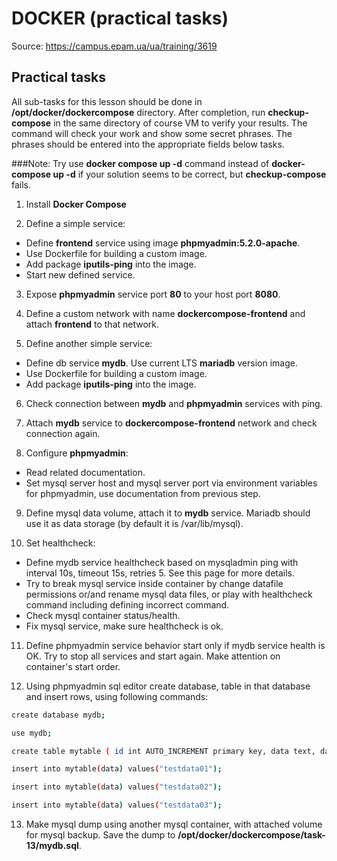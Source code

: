 # DOCKER (practical tasks) 

Source: https://campus.epam.ua/ua/training/3619

## Practical tasks

All sub-tasks for this lesson should be done in **/opt/docker/dockercompose** directory. After completion, run **checkup-compose** in the same directory of course VM to verify your results. The command will check your work and show some secret phrases. The phrases should be entered into the appropriate fields below tasks.

###Note:
Try use **docker compose up -d** command instead of **docker-compose up -d** if your solution seems to be correct, but **checkup-compose** fails.

1. Install **Docker Compose**

2. Define a simple service:

* Define **frontend** service using image **phpmyadmin:5.2.0-apache**.
* Use Dockerfile for building a custom image.
* Add package **iputils-ping** into the image.
* Start new defined service.

3. Expose **phpmyadmin** service port **80** to your host port **8080**.

4. Define a custom network with name **dockercompose-frontend** and attach **frontend** to that network.

5. Define another simple service:

* Define db service **mydb**. Use current LTS **mariadb** version image.
* Use Dockerfile for building a custom image.
* Add package **iputils-ping** into the image.

6. Check connection between **mydb** and **phpmyadmin** services with ping.

7. Attach **mydb** service to **dockercompose-frontend** network and check connection again.

8. Configure **phpmyadmin**:

* Read related documentation.
* Set mysql server host and mysql server port via environment variables for phpmyadmin, use documentation from previous step.

9. Define mysql data volume, attach it to **mydb** service. Mariadb should use it as data storage (by default it is /var/lib/mysql).

10. Set healthcheck:

* Define mydb service healthcheck based on mysqladmin ping with interval 10s, timeout 15s, retries 5. See this page for more details.
* Try to break mysql service inside container by change datafile permissions or/and rename mysql data files, or play with healthcheck command including defining incorrect command.
* Check mysql container status/health.
* Fix mysql service, make sure healthcheck is ok.

11. Define phpmyadmin service behavior start only if mydb service health is OK. Try to stop all services and start again. Make attention on container's start order.

12. Using phpmyadmin sql editor create database, table in that database and insert rows, using following commands:
```bash
create database mydb;

use mydb;

create table mytable ( id int AUTO_INCREMENT primary key, data text, datamodified timestamp default now());

insert into mytable(data) values("testdata01");

insert into mytable(data) values("testdata02");

insert into mytable(data) values("testdata03");
```
13. Make mysql dump using another mysql container, with attached volume for mysql backup. Save the dump to **/opt/docker/dockercompose/task-13/mydb.sql**.
